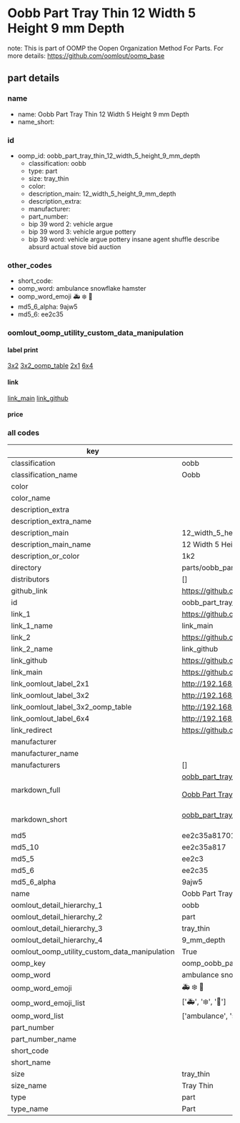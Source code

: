 # Oobb Part Tray Thin 12 Width 5 Height 9 mm Depth  

note: This is part of OOMP the Oopen Organization Method For Parts. For more details: https://github.com/oomlout/oomp_base

##  part details
  







### name
* name: Oobb Part Tray Thin 12 Width 5 Height 9 mm Depth
* name_short: 
### id
* oomp_id: oobb_part_tray_thin_12_width_5_height_9_mm_depth
  * classification: oobb
  * type: part
  * size: tray_thin
  * color: 
  * description_main: 12_width_5_height_9_mm_depth
  * description_extra: 
  * manufacturer: 
  * part_number: 
  * bip 39 word 2: vehicle argue
  * bip 39 word 3: vehicle argue pottery
  * bip 39 word: vehicle argue pottery insane agent shuffle describe absurd actual stove bid auction

### other_codes
* short_code: 
* oomp_word: ambulance snowflake hamster
* oomp_word_emoji :ambulance: :snowflake: :hamster:
* md5_6_alpha: 9ajw5
* md5_6: ee2c35






### oomlout_oomp_utility_custom_data_manipulation
#### label print
[3x2](http://192.168.1.245:1112/?label=oomp%209ajw5)
[3x2_oomp_table](http://192.168.1.108:1112/?label=oomp%209ajw5)
[2x1](http://192.168.1.242:1112/?label=oomp%209ajw5)
[6x4](http://192.168.1.55:1112/?label=oomp%209ajw5)    

#### link

[link_main](https://github.com/oomlout/oomlout_oomp_version_1_messy/tree/main/parts/oobb_part_tray_thin_12_width_5_height_9_mm_depth) [link_github](https://github.com/oomlout/oomlout_oomp_version_1_messy/tree/main/parts/oobb_part_tray_thin_12_width_5_height_9_mm_depth)                             

#### price







### all codes 
| key | value |  
| --- | --- |  
| classification | oobb |  
| classification_name | Oobb |  
| color |  |  
| color_name |  |  
| description_extra |  |  
| description_extra_name |  |  
| description_main | 12_width_5_height_9_mm_depth |  
| description_main_name | 12 Width 5 Height 9 mm Depth |  
| description_or_color | 1k2 |  
| directory | parts/oobb_part_tray_thin_12_width_5_height_9_mm_depth |  
| distributors | [] |  
| github_link | https://github.com/oomlout/oomlout_oomp_part_src/tree/main/parts/oobb_part_tray_thin_12_width_5_height_9_mm_depth |  
| id | oobb_part_tray_thin_12_width_5_height_9_mm_depth |  
| link_1 | https://github.com/oomlout/oomlout_oomp_version_1_messy/tree/main/parts/oobb_part_tray_thin_12_width_5_height_9_mm_depth |  
| link_1_name | link_main |  
| link_2 | https://github.com/oomlout/oomlout_oomp_version_1_messy/tree/main/parts/oobb_part_tray_thin_12_width_5_height_9_mm_depth |  
| link_2_name | link_github |  
| link_github | https://github.com/oomlout/oomlout_oomp_version_1_messy/tree/main/parts/oobb_part_tray_thin_12_width_5_height_9_mm_depth |  
| link_main | https://github.com/oomlout/oomlout_oomp_version_1_messy/tree/main/parts/oobb_part_tray_thin_12_width_5_height_9_mm_depth |  
| link_oomlout_label_2x1 | http://192.168.1.242:1112/?label=oomp%209ajw5 |  
| link_oomlout_label_3x2 | http://192.168.1.245:1112/?label=oomp%209ajw5 |  
| link_oomlout_label_3x2_oomp_table | http://192.168.1.108:1112/?label=oomp%209ajw5 |  
| link_oomlout_label_6x4 | http://192.168.1.55:1112/?label=oomp%209ajw5 |  
| link_redirect | https://github.com/oomlout/oomlout_oomp_version_1_messy/tree/main/parts/oobb_part_tray_thin_12_width_5_height_9_mm_depth |  
| manufacturer |  |  
| manufacturer_name |  |  
| manufacturers | [] |  
| markdown_full | [oobb_part_tray_thin_12_width_5_height_9_mm_depth](none)<br>[](none)<br>[Oobb Part Tray Thin 12 Width 5 Height 9 Mm Depth](none)<br><br> |  
| markdown_short | [oobb_part_tray_thin_12_width_5_height_9_mm_depth](none)<br><br> |  
| md5 | ee2c35a8170107731d82774f51c2e78f |  
| md5_10 | ee2c35a817 |  
| md5_5 | ee2c3 |  
| md5_6 | ee2c35 |  
| md5_6_alpha | 9ajw5 |  
| name | Oobb Part Tray Thin 12 Width 5 Height 9 mm Depth |  
| oomlout_detail_hierarchy_1 | oobb |  
| oomlout_detail_hierarchy_2 | part |  
| oomlout_detail_hierarchy_3 | tray_thin |  
| oomlout_detail_hierarchy_4 | 9_mm_depth |  
| oomlout_oomp_utility_custom_data_manipulation | True |  
| oomp_key | oomp_oobb_part_tray_thin_12_width_5_height_9_mm_depth |  
| oomp_word | ambulance snowflake hamster |  
| oomp_word_emoji | :ambulance: :snowflake: :hamster: |  
| oomp_word_emoji_list | [':ambulance:', ':snowflake:', ':hamster:'] |  
| oomp_word_list | ['ambulance', 'snowflake', 'hamster'] |  
| part_number |  |  
| part_number_name |  |  
| short_code |  |  
| short_name |  |  
| size | tray_thin |  
| size_name | Tray Thin |  
| type | part |  
| type_name | Part |  
